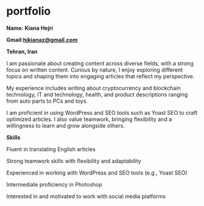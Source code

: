 # portfolio
**Name: Kiana Hejri**

**Gmail:hjkianaz@gmail.com**

**Tehran, Iran**

I am passionate about creating content across diverse fields, with a strong focus on written content. Curious by nature, I enjoy exploring different topics and shaping them into engaging articles that reflect my perspective.

My experience includes writing about cryptocurrency and blockchain technology, IT and technology, health, and product descriptions ranging from auto parts to PCs and toys.

I am proficient in using WordPress and SEO tools such as Yoast SEO to craft optimized articles. I also value teamwork, bringing flexibility and a willingness to learn and grow alongside others.

**Skills**

Fluent in translating English articles

Strong teamwork skills with flexibility and adaptability

Experienced in working with WordPress and SEO tools (e.g., Yoast SEO)

Intermediate proficiency in Photoshop

Interested in and motivated to work with social media platforms
